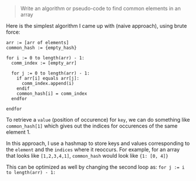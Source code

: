>Write an algorithm or pseudo-code to find common elements in an array

Here is the simplest algorithm I came up with (naive approach), using brute force:

```
arr := [arr of elements]
common_hash := {empty_hash}

for i := 0 to length(arr) - 1:
  comm_index := [empty_arr]
  
  for j := 0 to length(arr) - 1:
    if arr[i] equals arr[j]:
      comm_index.append(i)
    endif
    common_hash[i] = comm_index
  endfor

endfor

```

To retrieve a `value` (position of occurence) for `key`, we can do something like `common_hash[1]` which gives out the indices for occurences of the same element 1.

In this approach, I use a hashmap to store keys and values corresponding to the `element` and the `indices` where it reoccurs. For example, for an array that looks like `[1,2,3,4,1]`, `common_hash` would look like `{1: [0, 4]}`

This can be optimized as well by changing the second loop as: `for j := i to length(arr) - 1:`